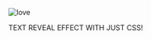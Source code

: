 ![love](https://forthebadge.com/images/badges/built-with-love.svg)

TEXT REVEAL EFFECT WITH JUST CSS!